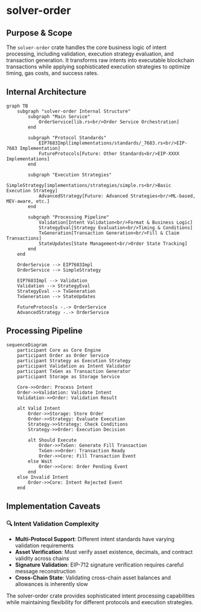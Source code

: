 # solver-order

## Purpose & Scope

The `solver-order` crate handles the core business logic of intent processing, including validation, execution strategy evaluation, and transaction generation. It transforms raw intents into executable blockchain transactions while applying sophisticated execution strategies to optimize timing, gas costs, and success rates.

## Internal Architecture

```mermaid
graph TB
    subgraph "solver-order Internal Structure"
        subgraph "Main Service"
            OrderService[lib.rs<br/>Order Service Orchestration]
        end

        subgraph "Protocol Standards"
            EIP7683Impl[implementations/standards/_7683.rs<br/>EIP-7683 Implementation]
            FutureProtocols[Future: Other Standards<br/>EIP-XXXX Implementations]
        end

        subgraph "Execution Strategies"
            SimpleStrategy[implementations/strategies/simple.rs<br/>Basic Execution Strategy]
            AdvancedStrategy[Future: Advanced Strategies<br/>ML-based, MEV-aware, etc.]
        end

        subgraph "Processing Pipeline"
            Validation[Intent Validation<br/>Format & Business Logic]
            StrategyEval[Strategy Evaluation<br/>Timing & Conditions]
            TxGeneration[Transaction Generation<br/>Fill & Claim Transactions]
            StateUpdates[State Management<br/>Order State Tracking]
        end
    end

    OrderService --> EIP7683Impl
    OrderService --> SimpleStrategy

    EIP7683Impl --> Validation
    Validation --> StrategyEval
    StrategyEval --> TxGeneration
    TxGeneration --> StateUpdates

    FutureProtocols -.-> OrderService
    AdvancedStrategy -.-> OrderService
```

## Processing Pipeline

```mermaid
sequenceDiagram
    participant Core as Core Engine
    participant Order as Order Service
    participant Strategy as Execution Strategy
    participant Validation as Intent Validator
    participant TxGen as Transaction Generator
    participant Storage as Storage Service

    Core->>Order: Process Intent
    Order->>Validation: Validate Intent
    Validation->>Order: Validation Result

    alt Valid Intent
        Order->>Storage: Store Order
        Order->>Strategy: Evaluate Execution
        Strategy->>Strategy: Check Conditions
        Strategy->>Order: Execution Decision

        alt Should Execute
            Order->>TxGen: Generate Fill Transaction
            TxGen->>Order: Transaction Ready
            Order->>Core: Fill Transaction Event
        else Wait
            Order->>Core: Order Pending Event
        end
    else Invalid Intent
        Order->>Core: Intent Rejected Event
    end
```

## Implementation Caveats

### 🔍 Intent Validation Complexity

- **Multi-Protocol Support**: Different intent standards have varying validation requirements
- **Asset Verification**: Must verify asset existence, decimals, and contract validity across chains
- **Signature Validation**: EIP-712 signature verification requires careful message reconstruction
- **Cross-Chain State**: Validating cross-chain asset balances and allowances is inherently slow

The solver-order crate provides sophisticated intent processing capabilities while maintaining flexibility for different protocols and execution strategies.

